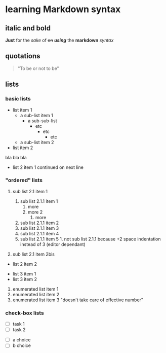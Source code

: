 # learning Markdown syntax

## italic and bold
__Just__ for the *sake* of ~~on~~ *__using__* the **markdown** _syntax_

## quotations
> "To be or not to be"

## lists
### basic lists
- list item 1
   - a sub-list item 1
      - a sub-sub-list
         - etc
            - etc
               - etc
   - a sub-list item 2
- list item 2

bla bla bla
+ list 2 item 1
continued on next line
### "ordered" lists
   1. sub list 2.1 item 1
      1. sub list 2.1.1 item 1
         1. more
         1. more 2         
            1. more
      1. sub list 2.1.1 item 2
      1. sub list 2.1.1 item 3
      1. sub list 2.1.1 item 4
      1. sub list 2.1.1 item 5
     1. not sub list 2.1.1 because +2 space indentation instead of 3 (editor dependant)
      
   2. sub list 2.1 item 2bis
+ list 2 item 2
* list 3 item 1
* list 3 item 2
1. enumerated list item 1
2. enumerated list item 2
100. enumerated list item 3 "doesn't take care of effective number"

### check-box lists
+ [ ] task 1
+ [ ] task 2
* [ ] a choice
* [ ] b choice
